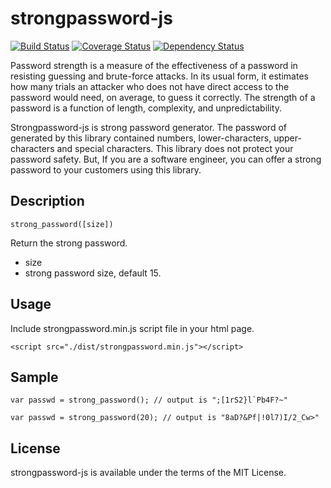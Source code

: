 # strongpassword-js

[![Build Status](https://travis-ci.org/jongha/strongpassword-js.png?branch=master)](https://travis-ci.org/jongha/strongpassword-js)
[![Coverage Status](https://coveralls.io/repos/jongha/strongpassword-js/badge.png)](https://coveralls.io/r/jongha/strongpassword-js)
[![Dependency Status](https://gemnasium.com/jongha/strongpassword-js.png)](https://gemnasium.com/jongha/strongpassword-js)

Password strength is a measure of the effectiveness of a password in resisting guessing and brute-force attacks. In its usual form, it estimates how many trials an attacker who does not have direct access to the password would need, on average, to guess it correctly. The strength of a password is a function of length, complexity, and unpredictability.

Strongpassword-js is strong password generator. The password of generated by this library contained numbers, lower-characters, upper-characters and special characters. This library does not protect your password safety. But, If you are a software engineer, you can offer a strong password to your customers using this library.

## Description

```
strong_password([size])
```

Return the strong password.

* size
 * strong password size, default 15.

## Usage

Include strongpassword.min.js script file in your html page.

```
<script src="./dist/strongpassword.min.js"></script>
```

## Sample

```
var passwd = strong_password(); // output is ";[1rS2}l`Pb4F?~"
```

```
var passwd = strong_password(20); // output is "8aD?&Pf|!0l7)I/2_Cw>"
```

## License

strongpassword-js is available under the terms of the MIT License.

